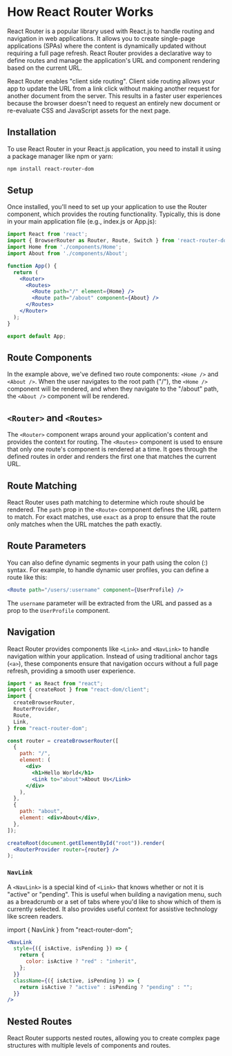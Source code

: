 # How React Router Works

React Router is a popular library used with React.js to handle routing and navigation in web applications. It allows you to create single-page applications (SPAs) where the content is dynamically updated without requiring a full page refresh. React Router provides a declarative way to define routes and manage the application's URL and component rendering based on the current URL.

React Router enables "client side routing". Client side routing allows your app to update the URL from a link click without making another request for another document from the server. This results in a faster user experiences because the browser doesn't need to request an entirely new document or re-evaluate CSS and JavaScript assets for the next page. 

## Installation

To use React Router in your React.js application, you need to install it using a package manager like npm or yarn:

```bash
npm install react-router-dom
```

## Setup

Once installed, you'll need to set up your application to use the Router component, which provides the routing functionality. Typically, this is done in your main application file (e.g., index.js or App.js):

```jsx
import React from 'react';
import { BrowserRouter as Router, Route, Switch } from 'react-router-dom';
import Home from './components/Home';
import About from './components/About';

function App() {
  return (
    <Router>
      <Routes>
        <Route path="/" element={Home} />
        <Route path="/about" component={About} />
      </Routes>
    </Router>
  );
}

export default App;
```

## Route Components

In the example above, we've defined two route components: `<Home />` and `<About />`. When the user navigates to the root path ("/"), the `<Home />` component will be rendered, and when they navigate to the "/about" path, the `<About />` component will be rendered.

## `<Router>` and `<Routes>`

The `<Router>` component wraps around your application's content and provides the context for routing. The `<Routes>` component is used to ensure that only one route's component is rendered at a time. It goes through the defined routes in order and renders the first one that matches the current URL.

## Route Matching

React Router uses path matching to determine which route should be rendered. The `path` prop in the `<Route>` component defines the URL pattern to match. For exact matches, use `exact` as a prop to ensure that the route only matches when the URL matches the path exactly.

## Route Parameters

You can also define dynamic segments in your path using the colon (:) syntax. For example, to handle dynamic user profiles, you can define a route like this:

```jsx
<Route path="/users/:username" component={UserProfile} />
```

The `username` parameter will be extracted from the URL and passed as a prop to the `UserProfile` component.

## Navigation

React Router provides components like `<Link>` and `<NavLink>` to handle navigation within your application. Instead of using traditional anchor tags (`<a>`), these components ensure that navigation occurs without a full page refresh, providing a smooth user experience.

```jsx
import * as React from "react";
import { createRoot } from "react-dom/client";
import {
  createBrowserRouter,
  RouterProvider,
  Route,
  Link,
} from "react-router-dom";

const router = createBrowserRouter([
  {
    path: "/",
    element: (
      <div>
        <h1>Hello World</h1>
        <Link to="about">About Us</Link>
      </div>
    ),
  },
  {
    path: "about",
    element: <div>About</div>,
  },
]);

createRoot(document.getElementById("root")).render(
  <RouterProvider router={router} />
);
```


### `NavLink`
A `<NavLink>` is a special kind of `<Link>` that knows whether or not it is "active" or "pending". This is useful when building a navigation menu, such as a breadcrumb or a set of tabs where you'd like to show which of them is currently selected. It also provides useful context for assistive technology like screen readers.

import { NavLink } from "react-router-dom";

```jsx
<NavLink
  style={({ isActive, isPending }) => {
    return {
      color: isActive ? "red" : "inherit",
    };
  }}
  className={({ isActive, isPending }) => {
    return isActive ? "active" : isPending ? "pending" : "";
  }}
/>
```

## Nested Routes

React Router supports nested routes, allowing you to create complex page structures with multiple levels of components and routes.
